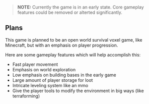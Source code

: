 >**NOTE:** Currently the game is in an early state. Core gameplay features could be removed or alterted significantly.

## Plans

This game is planned to be an open world survival voxel game, like Minecraft, but with an emphasis on player progression.

Here are some gameplay features which will help accomplish this:
- Fast player movement 
- Emphasis on world exploration
- Low emphasis on building bases in the early game
- Large amount of player storage for loot
- Intricate leveling system like an mmo
- Give the player tools to modify the environment in big ways (like terraforming)